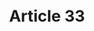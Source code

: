 ---
title: "Article 33"
draft: false
exceptions:
- info51
memberstates:
- LV
score: 3
compensation:
- 
remarks: |
 


link: ""
---